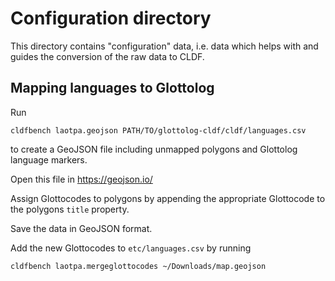 # Configuration directory

This directory contains "configuration" data, i.e. data which helps with and
guides the conversion of the raw data to CLDF.


## Mapping languages to Glottolog

Run
```shell
cldfbench laotpa.geojson PATH/TO/glottolog-cldf/cldf/languages.csv
```
to create a GeoJSON file including unmapped polygons and Glottolog language markers.

Open this file in https://geojson.io/

Assign Glottocodes to polygons by appending the appropriate Glottocode to the polygons `title` property.

Save the data in GeoJSON format.

Add the new Glottocodes to `etc/languages.csv` by running
```shell
cldfbench laotpa.mergeglottocodes ~/Downloads/map.geojson
```
